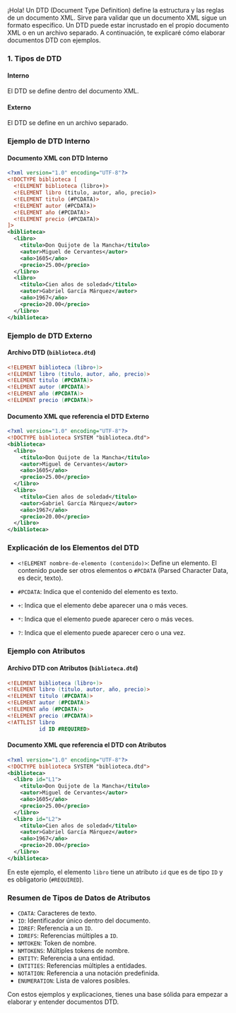 ¡Hola! Un DTD (Document Type Definition) define la estructura y las reglas de un documento XML. Sirve para validar que un documento XML sigue un formato específico. Un DTD puede estar incrustado en el propio documento XML o en un archivo separado. A continuación, te explicaré cómo elaborar documentos DTD con ejemplos.

### 1. Tipos de DTD

#### Interno
El DTD se define dentro del documento XML.

#### Externo
El DTD se define en un archivo separado.

### Ejemplo de DTD Interno

#### Documento XML con DTD Interno

```xml
<?xml version="1.0" encoding="UTF-8"?>
<!DOCTYPE biblioteca [
  <!ELEMENT biblioteca (libro+)>
  <!ELEMENT libro (titulo, autor, año, precio)>
  <!ELEMENT titulo (#PCDATA)>
  <!ELEMENT autor (#PCDATA)>
  <!ELEMENT año (#PCDATA)>
  <!ELEMENT precio (#PCDATA)>
]>
<biblioteca>
  <libro>
    <titulo>Don Quijote de la Mancha</titulo>
    <autor>Miguel de Cervantes</autor>
    <año>1605</año>
    <precio>25.00</precio>
  </libro>
  <libro>
    <titulo>Cien años de soledad</titulo>
    <autor>Gabriel García Márquez</autor>
    <año>1967</año>
    <precio>20.00</precio>
  </libro>
</biblioteca>
```

### Ejemplo de DTD Externo

#### Archivo DTD (`biblioteca.dtd`)

```dtd
<!ELEMENT biblioteca (libro+)>
<!ELEMENT libro (titulo, autor, año, precio)>
<!ELEMENT titulo (#PCDATA)>
<!ELEMENT autor (#PCDATA)>
<!ELEMENT año (#PCDATA)>
<!ELEMENT precio (#PCDATA)>
```

#### Documento XML que referencia el DTD Externo

```xml
<?xml version="1.0" encoding="UTF-8"?>
<!DOCTYPE biblioteca SYSTEM "biblioteca.dtd">
<biblioteca>
  <libro>
    <titulo>Don Quijote de la Mancha</titulo>
    <autor>Miguel de Cervantes</autor>
    <año>1605</año>
    <precio>25.00</precio>
  </libro>
  <libro>
    <titulo>Cien años de soledad</titulo>
    <autor>Gabriel García Márquez</autor>
    <año>1967</año>
    <precio>20.00</precio>
  </libro>
</biblioteca>
```

### Explicación de los Elementos del DTD

- `<!ELEMENT nombre-de-elemento (contenido)>`: Define un elemento. El contenido puede ser otros elementos o `#PCDATA` (Parsed Character Data, es decir, texto).

- `#PCDATA`: Indica que el contenido del elemento es texto.

- `+`: Indica que el elemento debe aparecer una o más veces.

- `*`: Indica que el elemento puede aparecer cero o más veces.

- `?`: Indica que el elemento puede aparecer cero o una vez.

### Ejemplo con Atributos

#### Archivo DTD con Atributos (`biblioteca.dtd`)

```dtd
<!ELEMENT biblioteca (libro+)>
<!ELEMENT libro (titulo, autor, año, precio)>
<!ELEMENT titulo (#PCDATA)>
<!ELEMENT autor (#PCDATA)>
<!ELEMENT año (#PCDATA)>
<!ELEMENT precio (#PCDATA)>
<!ATTLIST libro
          id ID #REQUIRED>
```

#### Documento XML que referencia el DTD con Atributos

```xml
<?xml version="1.0" encoding="UTF-8"?>
<!DOCTYPE biblioteca SYSTEM "biblioteca.dtd">
<biblioteca>
  <libro id="L1">
    <titulo>Don Quijote de la Mancha</titulo>
    <autor>Miguel de Cervantes</autor>
    <año>1605</año>
    <precio>25.00</precio>
  </libro>
  <libro id="L2">
    <titulo>Cien años de soledad</titulo>
    <autor>Gabriel García Márquez</autor>
    <año>1967</año>
    <precio>20.00</precio>
  </libro>
</biblioteca>
```

En este ejemplo, el elemento `libro` tiene un atributo `id` que es de tipo `ID` y es obligatorio (`#REQUIRED`).

### Resumen de Tipos de Datos de Atributos

- `CDATA`: Caracteres de texto.
- `ID`: Identificador único dentro del documento.
- `IDREF`: Referencia a un `ID`.
- `IDREFS`: Referencias múltiples a `ID`.
- `NMTOKEN`: Token de nombre.
- `NMTOKENS`: Múltiples tokens de nombre.
- `ENTITY`: Referencia a una entidad.
- `ENTITIES`: Referencias múltiples a entidades.
- `NOTATION`: Referencia a una notación predefinida.
- `ENUMERATION`: Lista de valores posibles.

Con estos ejemplos y explicaciones, tienes una base sólida para empezar a elaborar y entender documentos DTD.
